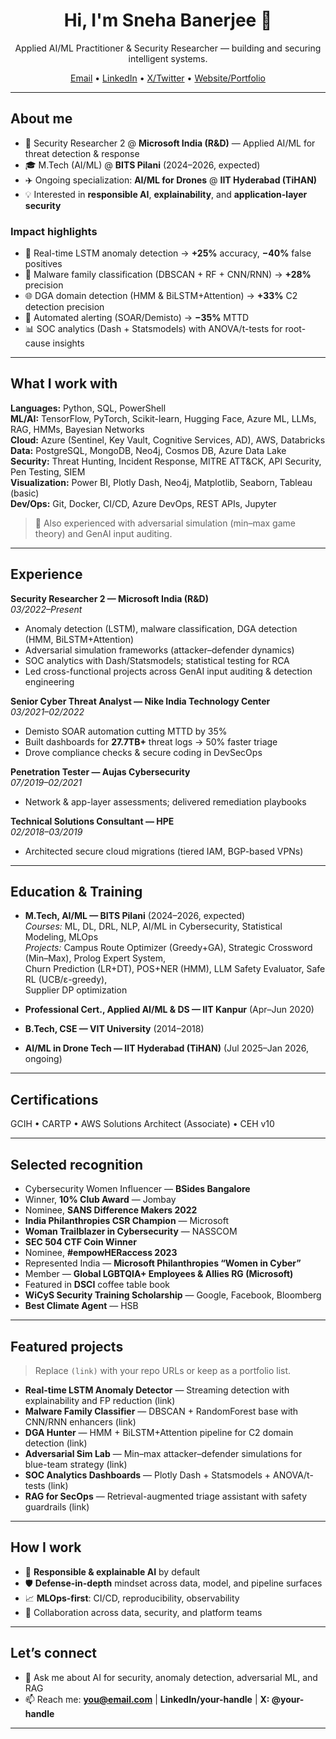 <!-- Profile README -->

<h1 align="center">Hi, I'm Sneha Banerjee 👋</h1>
<p align="center">
Applied AI/ML Practitioner & Security Researcher — building and securing intelligent systems.
</p>

<p align="center">
  <a href="mailto:you@email.com">Email</a> •
  <a href="https://www.linkedin.com/in/your-handle">LinkedIn</a> •
  <a href="https://twitter.com/your-handle">X/Twitter</a> •
  <a href="https://your-website.com">Website/Portfolio</a>
</p>

---

## About me

- 🔐 Security Researcher 2 @ **Microsoft India (R&D)** — Applied AI/ML for threat detection & response  
- 🎓 M.Tech (AI/ML) @ **BITS Pilani** (2024–2026, expected)  
- ✈️ Ongoing specialization: **AI/ML for Drones** @ **IIT Hyderabad (TiHAN)**  
- 💡 Interested in **responsible AI**, **explainability**, and **application-layer security**

### Impact highlights
- 🚀 Real-time LSTM anomaly detection → **+25%** accuracy, **−40%** false positives  
- 🧬 Malware family classification (DBSCAN + RF + CNN/RNN) → **+28%** precision  
- 🌐 DGA domain detection (HMM & BiLSTM+Attention) → **+33%** C2 detection precision  
- 🎯 Automated alerting (SOAR/Demisto) → **−35%** MTTD  
- 📊 SOC analytics (Dash + Statsmodels) with ANOVA/t-tests for root-cause insights

---

## What I work with

**Languages:** Python, SQL, PowerShell  
**ML/AI:** TensorFlow, PyTorch, Scikit-learn, Hugging Face, Azure ML, LLMs, RAG, HMMs, Bayesian Networks  
**Cloud:** Azure (Sentinel, Key Vault, Cognitive Services, AD), AWS, Databricks  
**Data:** PostgreSQL, MongoDB, Neo4j, Cosmos DB, Azure Data Lake  
**Security:** Threat Hunting, Incident Response, MITRE ATT&CK, API Security, Pen Testing, SIEM  
**Visualization:** Power BI, Plotly Dash, Neo4j, Matplotlib, Seaborn, Tableau (basic)  
**Dev/Ops:** Git, Docker, CI/CD, Azure DevOps, REST APIs, Jupyter

> 🧪 Also experienced with adversarial simulation (min–max game theory) and GenAI input auditing.

---

## Experience

**Security Researcher 2 — Microsoft India (R&D)**  
*03/2022–Present*  
- Anomaly detection (LSTM), malware classification, DGA detection (HMM, BiLSTM+Attention)  
- Adversarial simulation frameworks (attacker–defender dynamics)  
- SOC analytics with Dash/Statsmodels; statistical testing for RCA  
- Led cross-functional projects across GenAI input auditing & detection engineering

**Senior Cyber Threat Analyst — Nike India Technology Center**  
*03/2021–02/2022*  
- Demisto SOAR automation cutting MTTD by 35%  
- Built dashboards for **27.7TB+** threat logs → 50% faster triage  
- Drove compliance checks & secure coding in DevSecOps

**Penetration Tester — Aujas Cybersecurity**  
*07/2019–02/2021*  
- Network & app-layer assessments; delivered remediation playbooks

**Technical Solutions Consultant — HPE**  
*02/2018–03/2019*  
- Architected secure cloud migrations (tiered IAM, BGP-based VPNs)

---

## Education & Training

- **M.Tech, AI/ML — BITS Pilani** (2024–2026, expected)  
  *Courses:* ML, DL, DRL, NLP, AI/ML in Cybersecurity, Statistical Modeling, MLOps  
  *Projects:* Campus Route Optimizer (Greedy+GA), Strategic Crossword (Min–Max), Prolog Expert System,  
  Churn Prediction (LR+DT), POS+NER (HMM), LLM Safety Evaluator, Safe RL (UCB/ε-greedy),  
  Supplier DP optimization

- **Professional Cert., Applied AI/ML & DS — IIT Kanpur** (Apr–Jun 2020)  
- **B.Tech, CSE — VIT University** (2014–2018)  
- **AI/ML in Drone Tech — IIT Hyderabad (TiHAN)** (Jul 2025–Jan 2026, ongoing)

---

## Certifications

GCIH • CARTP • AWS Solutions Architect (Associate) • CEH v10

---

## Selected recognition

- Cybersecurity Women Influencer — **BSides Bangalore**  
- Winner, **10% Club Award** — Jombay  
- Nominee, **SANS Difference Makers 2022**  
- **India Philanthropies CSR Champion** — Microsoft  
- **Woman Trailblazer in Cybersecurity** — NASSCOM  
- **SEC 504 CTF Coin Winner**  
- Nominee, **#empowHERaccess 2023**  
- Represented India — **Microsoft Philanthropies “Women in Cyber”**  
- Member — **Global LGBTQIA+ Employees & Allies RG (Microsoft)**  
- Featured in **DSCI** coffee table book  
- **WiCyS Security Training Scholarship** — Google, Facebook, Bloomberg  
- **Best Climate Agent** — HSB

---

## Featured projects

> Replace `(link)` with your repo URLs or keep as a portfolio list.

- **Real-time LSTM Anomaly Detector** — Streaming detection with explainability and FP reduction (link)  
- **Malware Family Classifier** — DBSCAN + RandomForest base with CNN/RNN enhancers (link)  
- **DGA Hunter** — HMM + BiLSTM+Attention pipeline for C2 domain detection (link)  
- **Adversarial Sim Lab** — Min–max attacker–defender simulations for blue-team strategy (link)  
- **SOC Analytics Dashboards** — Plotly Dash + Statsmodels + ANOVA/t-tests (link)  
- **RAG for SecOps** — Retrieval-augmented triage assistant with safety guardrails (link)

---

## How I work

- 🧭 **Responsible & explainable AI** by default  
- 🛡️ **Defense-in-depth** mindset across data, model, and pipeline surfaces  
- 📈 **MLOps-first**: CI/CD, reproducibility, observability  
- 🤝 Collaboration across data, security, and platform teams

---

## Let’s connect

- 💬 Ask me about AI for security, anomaly detection, adversarial ML, and RAG  
- 📫 Reach me: **you@email.com** | **LinkedIn/your-handle** | **X: @your-handle**

---

<!-- Optional: GitHub stats (uncomment and set your username) -->
<!--
<p align="center">
  <img src="https://github-readme-stats.vercel.app/api?username=<your-username>&show_icons=true" alt="GitHub stats" />
</p>
<p align="center">
  <img src="https://github-readme-streak-stats.herokuapp.com/?user=<your-username>" alt="GitHub streak" />
</p>
<p align="center">
  <img src="https://github-readme-stats.vercel.app/api/top-langs/?username=<your-username>&layout=compact" alt="Top Languages" />
</p>
-->
